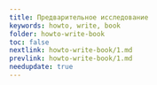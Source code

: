 ```yaml
---
title: Предварительное исследование
keywords: howto, write, book
folder: howto-write-book
toc: false
nextlink: howto-write-book/1.md
prevlink: howto-write-book/1.md
needupdate: true
---
```

